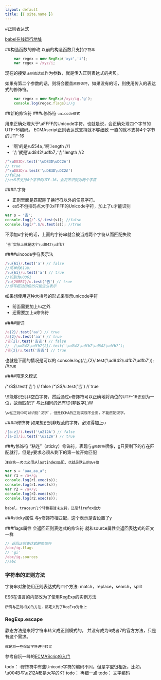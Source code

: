 ```yaml
---
layout: default
title: {{ site.name }}
---
```

#正则表达式

[babel在线运行地址](https://babeljs.io/repl/#?experimental=true&evaluate=true&loose=true&spec=true&code=)

##构造函数的修改
以前的构造函数只支持`字符串`

```javascript
	var regex = new RegExp('xyz','i');
	var regex = /xyz/i;
```

现在的接受`正则表达式`作为参数，就是传入正则表达式的拷贝。

如果有第二个参数的话，则将会覆盖`原修饰符`，如果没有的话，则使用传入的表达式的修饰符。

```javascript
	var regex = new RegExp(/xyz/ig,'g');
	console.log(regex.flags);//g
```

##新的修饰符
###u修饰符
`unicode模式`

用来正确处理大于\uFFFF的Unicode字符。也就是说，会正确处理四个字节的UTF-16编码。
ECMAscript正则表达式支持就不够细致
一直的就不支持4个字节的UTF-16

- '啊'的是\u554a，’啊’.length //1
- ‘𠮷’就是\ud842\udfb7，’𠮷’.length //2

```javascript
/^\uD83D/.test('\uD83D\uDC2A')
// true
/^\uD83D/u.test('\uD83D\uDC2A')
//false
//es5不支持4个字节的UTF-16，会将齐识别为两个字符
```
####.字符
- 正则里面是匹配除了换行符以外的任意字符。
- es5不包括码点大于0xFFFF的Unicode字符，加上了u才能识别

```javascript
var s = "𠮷";
console.log(/^.$/.test(s)); //false
console.log(/^.$/u.test(s)); //true
```

不添加u字符的话，上面的字符串就会被当成两个字符从而匹配失败

	‘𠮷’实际上就是这个\ud842\udfb7

####uincode字符表示法

```javascript
/\u{61}/.test('a') // false
//简单的61次u
/\u{61}/u.test('a') // true
//识别为u0061
/\u{20BB7}/u.test('𠮷') // true
//想写超过四位的只能这么表示
```

如果想使用这种大括号的形式来表示unicode字符

- 前面需要加上\u之外
- 还需要加上u修饰符

####量词

```javascript
/a{2}/.test('aa') // true
/a{2}/u.test('aa') // true
/𠮷{2}/.test('𠮷𠮷') // false
//  /\ud842\udfb7{2}/.test('\ud842\udfb7\ud842\udfb7’);
/𠮷{2}/u.test('𠮷𠮷') // true
```

也就是下面的情况是可以的
console.log(/𠮷{2}/.test('\ud842\udfb7\udfb7')); //true

####预定义模式

/^\S$/.test('𠮷') // false
/^\S$/u.test('𠮷') // true

\S能够识别非空白字符，然后通过u修饰符可以正确地将两位的UTF-16识别为一位，故而匹配了
与此相同的还有\D(非数字),\W

    \w在正则中可以识别`汉字`，但是ECMA的正则实现不全面，不能匹配汉字。

####i修饰符
如果想识别非规范的字符，必须得加上u

```javascript
/[a-z]/i.test('\u212A') // false
/[a-z]/iu.test('\u212A') // true
```

###y修饰符
“粘连”（sticky）修饰符，表现与`g修饰符`很像，g只要剩下的存在匹配就行，但是y要求必须从剩下的第一位开始匹配

	注意第一次也必须从lastindex匹配，也就是默认的0开始

```javascript
var s = "aaa_aa_a";
var r1 = /a+/g;
console.log(r1.exec(s));
console.log(r1.exec(s));
var r2 = /a+/y;
console.log(r2.exec(s));
console.log(r2.exec(s));
```

    babel，traceur几个转换器暂未支持，还是firefox给力

###sticky属性
与y修饰符相匹配，这个表示是否设置了y

###flags属性
会返回正则表达式的修饰符
就和source属性会返回表达式的正文一样

```javascript
// 返回正则表达式的修饰符
/abc/ig.flags
// 'gi'
/abc/ig.sources
//abc
```

### 字符串的正则方法
字符串对象使用正则表达式的四个方法:
match，replace，search，split

ES6在语言的内部改为了使用RegExp的实例方法

    所有与正则相关的方法，都定义到了RegExp对象上

### RegExp.escape
静态方法是来将字符串转义成正则模式的。
并没有成为6或者7的官方方法，只是有这个需求。

	就是将一些保留字符进行转义

参考自阮一峰的[ECMAScript6入门](http://es6.ruanyifeng.com/#docs/regex)

todo： i修饰符中有些Unicode字符的编码不同，但是字型很相近，比如，\u004B与\u212A都是大写的K?
todo： 再细一点
todo： 文字编码
